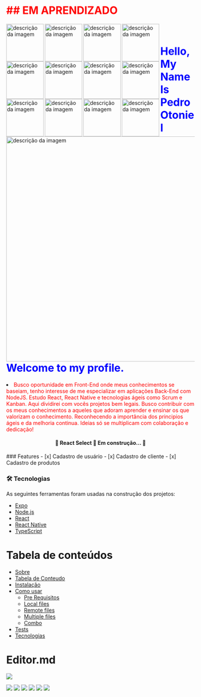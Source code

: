 <font color="red"><h1>## EM APRENDIZADO</h1></font>


<img alt="descrição da imagem" style="width:100px" align="left"
src="https://camo.githubusercontent.com/0c3a16a22ae058cfe38a06dc9ea16404cf006409262f547c9ccfa3ec8b30f71e/68747470733a2f2f696d672e736869656c64732e696f2f62616467652f2d48544d4c352d4533344632363f7374796c653d666c61742d737175617265266c6f676f3d68746d6c35266c6f676f436f6c6f723d7768697465" alt="HTML5" data-canonical-src="https://img.shields.io/badge/-HTML5-E34F26?style=flat-square&amp;logo=html5&amp;logoColor=white" style="max-width:100%;">

<img alt="descrição da imagem" style="width:100px" align="left" src="https://camo.githubusercontent.com/2435c2a64789b8a71c701a1a593b4a6e6869789bfb0626e515dc2a6b6dffa6c5/68747470733a2f2f696d672e736869656c64732e696f2f62616467652f2d435353332d3135373242363f7374796c653d666c61742d737175617265266c6f676f3d63737333" alt="CSS3" data-canonical-src="https://img.shields.io/badge/-CSS3-1572B6?style=flat-square&amp;logo=css3" style="max-width:100%;">

<img alt="descrição da imagem" style="width:100px" align="left"
	 src="https://camo.githubusercontent.com/e56d586bf373ad33a4e8c7101246d54d5edc0fb52b87d309b899ce4818bd6086/68747470733a2f2f696d672e736869656c64732e696f2f62616467652f2d426f6f7473747261702d3536334437433f7374796c653d666c61742d737175617265266c6f676f3d626f6f747374726170" alt="Bootstrap" data-canonical-src="https://img.shields.io/badge/-Bootstrap-563D7C?style=flat-square&amp;logo=bootstrap" style="max-width:100%;">

<img alt="descrição da imagem" style="width:100px" align="left" src="https://camo.githubusercontent.com/cf1a0ef083a2372d7f66b4691d5d25bfd8c098f42871e8da90edb1f32ed187c4/68747470733a2f2f696d672e736869656c64732e696f2f62616467652f2d4a6176615363726970742d626c61636b3f7374796c653d666c61742d737175617265266c6f676f3d6a617661736372697074" alt="JavaScript" data-canonical-src="https://img.shields.io/badge/-JavaScript-black?style=flat-square&amp;logo=javascript" style="max-width:100%;">

<img alt="descrição da imagem" style="width:100px" align="left" src="https://camo.githubusercontent.com/8b76dad952a5f01b227f0fc83168009e115d7a0c5f9eca6ea918d6ae4e71b8ff/68747470733a2f2f696d672e736869656c64732e696f2f62616467652f2d547970655363726970742d3030374143433f7374796c653d666c61742d737175617265266c6f676f3d74797065736372697074" alt="TypeScript" data-canonical-src="https://img.shields.io/badge/-TypeScript-007ACC?style=flat-square&amp;logo=typescript" style="max-width:100%;">

<img alt="descrição da imagem" style="width:100px" align="left" src="https://camo.githubusercontent.com/af64715f975d9807754ee188ef23415eca6cce79b8305e1d050627586a075c03/68747470733a2f2f696d672e736869656c64732e696f2f62616467652f2d416e67756c61722d626c61636b3f7374796c653d666c61742d737175617265266c6f676f3d616e67756c6172266c6f676f436f6c6f723d726564" alt="Angular" data-canonical-src="https://img.shields.io/badge/-Angular-black?style=flat-square&amp;logo=angular&amp;logoColor=red" style="max-width:100%;">

<img alt="descrição da imagem" style="width:100px" align="left" src="https://camo.githubusercontent.com/137a7a0f28f9e326bcc81a5a0bd853c86435143774c15642d827a5788e778667/68747470733a2f2f696d672e736869656c64732e696f2f62616467652f2d52656163742d626c61636b3f7374796c653d666c61742d737175617265266c6f676f3d7265616374" alt="React" data-canonical-src="https://img.shields.io/badge/-React-black?style=flat-square&amp;logo=react" style="max-width:100%;">

<img alt="descrição da imagem" style="width:100px" align="left" src="https://camo.githubusercontent.com/fbc59a0759925a8980904ee22b605c161664c1c6fea29a9a2d1565f3848b308d/68747470733a2f2f696d672e736869656c64732e696f2f62616467652f4e6f64654a732d3333393933332e7376673f6c6f676f3d6e6f64652e6a73266c6f676f436f6c6f723d7768697465" alt="Nodejs" data-canonical-src="https://img.shields.io/badge/NodeJs-339933.svg?logo=node.js&amp;logoColor=white" style="max-width:100%;">

<img alt="descrição da imagem" style="width:100px" align="left" src="https://camo.githubusercontent.com/59bf37fdd4146d36e4e9580debfa03bd77f65cbfbfa4764ab4c902048b4367a1/68747470733a2f2f696d672e736869656c64732e696f2f62616467652f4e504d2d4342333833372e7376673f6c6f676f3d6e706d" alt="NPM" data-canonical-src="https://img.shields.io/badge/NPM-CB3837.svg?logo=npm" style="max-width:100%;">

<img alt="descrição da imagem" style="width:100px" align="left" src="https://camo.githubusercontent.com/36b7d87bfcccf7a6f6cc809de7d873205044b3af73a42fe6c000c7389a93e5e9/68747470733a2f2f696d672e736869656c64732e696f2f62616467652f5961726e2d3243384542422e7376673f6c6f676f3d7961726e266c6f676f436f6c6f723d7768697465" alt="Yarn" data-canonical-src="https://img.shields.io/badge/Yarn-2C8EBB.svg?logo=yarn&amp;logoColor=white" style="max-width:100%;">

<img alt="descrição da imagem" style="width:100px" align="left" src="https://camo.githubusercontent.com/edd3031a0956c904634f9a394267a6ba61e9a0bb95c9512a1fbc0725b4014d03/68747470733a2f2f696d672e736869656c64732e696f2f62616467652f2d4769742d626c61636b3f7374796c653d666c61742d737175617265266c6f676f3d676974" alt="Git" data-canonical-src="https://img.shields.io/badge/-Git-black?style=flat-square&amp;logo=git" style="max-width:100%;">

<img alt="descrição da imagem" style="width:100px" align="left"
src="https://camo.githubusercontent.com/85dc47a56a4e73ae7b6e64b3b4416785497e74219ae179ae8faaaca10d5a78d9/68747470733a2f2f696d672e736869656c64732e696f2f62616467652f2d4769744875622d3138313731373f7374796c653d666c61742d737175617265266c6f676f3d676974687562" alt="GitHub" data-canonical-src="https://img.shields.io/badge/-GitHub-181717?style=flat-square&amp;logo=github" style="max-width:100%;">

<br/>
<a href="https://pedrootoniel.tech/" " _blank="target""><img alt="descrição da imagem" align="left" style="width:600px" src="https://i.imgur.com/XUaV4tV.png" alt="JavaScript" data-canonical-src="https://img.shields.io/badge/-JavaScript-black?style=flat-square&amp;logo=javascript" style="max-width:100%;"></a>


<h1><font color="blue">Hello, My Name Is Pedro Otoniel<br/>Welcome to my profile.</h1></font>
<li><font color="red">Busco oportunidade em Front-End onde meus conhecimentos se baseiam, tenho interesse de me especializar em aplicações Back-End com NodeJS. Estudo React, React Native e tecnologias ágeis como Scrum e Kanban. Aqui dividirei com vocês projetos bem legais. Busco contribuir com os meus conhecimentos a aqueles que adoram aprender e ensinar os que valorizam o conhecimento. Reconhecendo a importância dos principios ágeis e da melhoria continua. Ideias só se multiplicam com colaboração e dedicação!
</font></li>
<h4 align="center"> 
	🚧  React Select 🚀 Em construção...  🚧
</h4>
### Features
- [x] Cadastro de usuário
- [x] Cadastro de cliente
- [x] Cadastro de produtos

### 🛠 Tecnologias

As seguintes ferramentas foram usadas na construção dos projetos:

- [Expo](https://expo.io/)
- [Node.js](https://nodejs.org/en/)
- [React](https://pt-br.reactjs.org/)
- [React Native](https://reactnative.dev/)
- [TypeScript](https://www.typescriptlang.org/)


Tabela de conteúdos
=================
<!--ts-->
   * [Sobre](#Sobre)
   * [Tabela de Conteudo](#tabela-de-conteudo)
   * [Instalação](#instalacao)
   * [Como usar](#como-usar)
      * [Pre Requisitos](#pre-requisitos)
      * [Local files](#local-files)
      * [Remote files](#remote-files)
      * [Multiple files](#multiple-files)
      * [Combo](#combo)
   * [Tests](#testes)
   * [Tecnologias](#tecnologias)
<!--te-->

# Editor.md

![](https://pandao.github.io/editor.md/images/logos/editormd-logo-180x180.png)

![](https://img.shields.io/github/stars/pandao/editor.md.svg) ![](https://img.shields.io/github/forks/pandao/editor.md.svg) ![](https://img.shields.io/github/tag/pandao/editor.md.svg) ![](https://img.shields.io/github/release/pandao/editor.md.svg) ![](https://img.shields.io/github/issues/pandao/editor.md.svg) ![](https://img.shields.io/bower/v/editor.md.svg)

